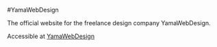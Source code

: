 #YamaWebDesign

The official website for the freelance design company YamaWebDesign.

Accessible at [YamaWebDesign](http://www.yamawebdesign.com)

